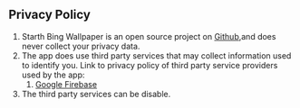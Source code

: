 ## Privacy Policy

1. Starth Bing Wallpaper is an open source project on [Github](https://github.com/liaoheng/BingWallpaper),and does never collect your privacy data.
2. The app does use third party services that may collect information used to identify you. Link to privacy policy of third party service providers used by the app:
   1. [Google Firebase](https://policies.google.com/privacy)
3. The third party services can be disable.
